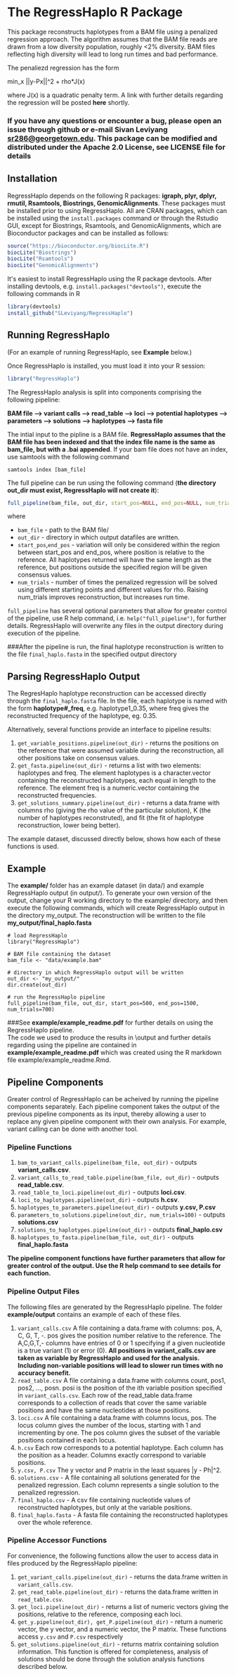 # The RegressHaplo R Package

This package reconstructs haplotypes from a BAM file using a penalized regression approach.   The algorithm assumes that the BAM file reads are drawn from a low diversity population, roughly <2% diversity.  BAM files reflecting high diversity will lead to long run times and bad performance.

The penaliezd regression has the form

min_x ||y-Px||^2 + rho*J(x)

where J(x) is a quadratic penalty term.   A link with further details regarding the regression will be posted **here** shortly.  

### If you have any questions or encounter a bug, please open an issue through github or e-mail Sivan Leviyang sr286@georgetown.edu.  This package can be modified and distributed under the Apache 2.0 License, see LICENSE file for details


## Installation


RegressHaplo depends on the following R packages: **igraph, plyr, dplyr, rmutil, Rsamtools, Biostrings, GenomicAlignments**.  These packages must be installed prior to using RegressHaplo.  All are CRAN packages, which can be installed using the `install.packages` command or through the Rstudio GUI, except for Biostrings, Rsamtools, and GenomicAlignments, which are Bioconductor packages and can be installed as follows:

```r
source("https://bioconductor.org/biocLite.R")
biocLite("Biostrings")
biocLite("Rsamtools")
biocLite("GenomicAlignments")
```

It's easiest to install RegressHaplo using the R package devtools.  After installing devtools, e.g. `install.packages("devtools")`, execute the following commands in R

```r
library(devtools)
install_github("SLeviyang/RegressHaplo")
```


## Running RegressHaplo

(For an example of running RegressHaplo, see **Example** below.)

Once RegressHaplo is installed, you must load it into your R session:

```r
library("RegressHaplo")
```
The RegressHaplo analysis is split into components comprising the following pipeline:


**BAM file --> variant calls --> read\_table --> loci --> potential haplotypes --> parameters --> solutions --> haplotypes --> fasta file**

The intial input to the pipline is a BAM file.  **RegressHaplo assumes that the BAM file has been indexed and that the index file name is the same as bam\_file, but with a .bai appended**.  If your bam file does not have an index, use samtools with the following command

```
samtools index [bam_file]
```

The full pipeline can be run using the following command (**the directory out\_dir must exist, RegressHaplo will not create it**):

```r
full_pipeline(bam_file, out_dir, start_pos=NULL, end_pos=NULL, num_trials=700)
```
where 

* `bam_file` - path to the BAM file/
* `out_dir` - directory in which output datafiles are written. 
* `start_pos`,`end_pos` - variation will only be considered within the region between start\_pos and end\_pos, where position is relative to the reference.  All haplotypes returned will have the same length as the reference, but positions outside the specified region will be given consensus values.
* `num_trials` - number of times the penalized regression will be solved using different starting points and different values for rho.  Raising num\_trials improves reconstruction, but increases run time.


`full_pipeline` has several optional parameters that allow for greater control of the pipeline, use R help command, i.e. `help("full_pipeline")`, for further details.  RegressHaplo will overwrite any files in the output directory during execution of the pipeline. 

###After the pipeline is run, the final haplotype reconstruction is written to the file `final_haplo.fasta` in the specified output directory

## Parsing RegressHaplo Output

The RegresHaplo haplotype reconstruction can be accessed directly through the `final_haplo.fasta` file.  In the file, each haplotype is named with the form **haplotype#\_freq**, e.g. haplotype1\_0.35, where freq gives the reconstructed frequency of the haplotype, eg. 0.35.

Alternatively, several functions provide an interface to pipeline results:

1. `get_variable_positions.pipeline(out_dir)` - returns the positions on the reference that were assumed variable during the reconstruction, all other positions take on consensus values.
2. `get_fasta.pipeline(out_dir)` - returns a list with two elements: haplotypes and freq.  The element haplotypes is a character.vector containing the reconstructed haplotypes, each equal in length to the reference.  The element freq is a numeric.vector containing the reconstructed frequencies.
3. `get_solutions_summary.pipeline(out_dir)` - returns a data.frame with columns rho (giving the rho value of the particular solution), K (the number of haplotypes reconstruted), and fit (the fit of haplotype reconstruction, lower being better).  

The example dataset, discussed directly below, shows how each of these functions is used.

## Example

The **example/** folder has an example dataset (in data/) and example RegressHaplo output (in output/).  To generate your own version of the output, change your R working directory to the example/ directory, and then execute the following commands, which will create RegressHaplo output in the directory my\_output.  The reconstruction will be written to the file **my\_output/final_haplo.fasta**

```{r}
# load RegressHaplo
library("RegressHaplo")

# BAM file containing the dataset
bam_file <- "data/example.bam"

# directory in which RegressHaplo output will be writtenout_dir <- "my_output/"
dir.create(out_dir)

# run the RegressHaplo pipelinefull_pipeline(bam_file, out_dir, start_pos=500, end_pos=1500, num_trials=700)
```

###See **example/example_readme.pdf** for further details on using the RegressHaplo pipeline.  
The code we used to produce the results in \output and further details regarding using the pipeline are contained in **example/example_readme.pdf** which was created using the R markdown file example/example_readme.Rmd.   


## Pipeline Components

Greater control of RegressHaplo can be acheived by running the pipeline components separately.  Each pipeline component takes the output of the previous pipeline components as its input, thereby allowing a user to replace any given pipeline component with their own analysis.  For example, variant calling can be done with another tool.  

### Pipeline Functions

1.  `bam_to_variant_calls.pipeline(bam_file, out_dir)` - outputs **variant\_calls.csv**.
2. `variant_calls_to_read_table.pipeline(bam_file, out_dir)` - outputs **read\_table.csv**.
3. `read_table_to_loci.pipeline(out_dir)` - outputs **loci.csv**.
4. `loci_to_haplotypes.pipeline(out_dir)` - outputs **h.csv**.
5. `haplotypes_to_parameters.pipeline(out_dir)` - outputs **y.csv, P.csv**
6. `parameters_to_solutions.pipeline(out_dir, num_trials=100)` - outputs **solutions.csv**
7. `solutions_to_haplotypes.pipeline(out_dir)` - outputs **final_haplo.csv**
8. `haplotypes_to_fasta.pipeline(bam_file, out_dir)` - outputs **final_haplo.fasta**

**The pipeline component functions have further parameters that allow for greater control of the output.   Use the R help command to see details for each function.**


### Pipeline Output Files

The following files are generated by the RegressHaplo pipeline.  The folder **example/output** contains an example of each of these files.


1. `variant_calls.csv`  A file containing a data.frame with columns: pos, A, C, G, T, -.   pos gives the position number relative to the reference.  The A,C,G,T,- columns have entries of 0 or 1 specifying if a given nucleotide is a true variant (1) or error (0).   **All positions in variant\_calls.csv are taken as variable by RegressHaplo and used for the analysis.  Including non-variable positions will lead to slower run times with no accuracy benefit.**
2. `read_table.csv`  A file containing a data.frame with columns count, pos1, pos2, ..., posn.  posi is the position of the ith variable position specified in `variant_calls.csv`.  Each row of the read\_table data.frame corresponds to a collection of reads that cover the same variable positions and have the same nucleotides at those positions.
3. `loci.csv` A file containing a data.frame with columns locus, pos.  The locus column gives the number of the locus, starting with 1 and incrementing by one.   The pos column gives the subset of the variable positions contained in each locus.  
4. `h.csv` Each row corresponds to a potential haplotype.   Each column has the position as a header.  Columns exactly correspond to variable positions.  
5. `y.csv, P.csv` The y vector and P matrix in the least squares \|y - Ph\|^2.
6. `solutions.csv` - A file containing all solutions generated for the penalized regression.   Each column represents a single solution to the penalized regression.   
7. `final_haplo.csv` - A csv file containing nucleotide values of reconstructed haplotypes, but only at the variable positions.  
8. `final_haplo.fasta` - A fasta file containing the reconstructed haplotypes over the whole reference.  

### Pipeline Accessor Functions

For convenience, the following functions allow the user to access data in files produced by the RegressHaplo pipeline:

1. `get_variant_calls.pipeline(out_dir)` - returns the data.frame written in `variant_calls.csv`.
2. `get_read_table.pipeline(out_dir)` - returns the data.frame written in `read_table.csv`.
3. `get_loci.pipeline(out_dir)` - returns a list of numeric vectors giving the positions, relative to the reference, composing each loci.  
4. `get_y.pipeline(out_dir), get_P.pipeline(out_dir)` - return a numeric vector, the y vector, and a numeric vector, the P matrix.  These functions access `y.csv` and `P.csv` respectively
5. `get_solutions.pipeline(out_dir)` - returns matrix containing solution information.  This function is offered for completeness, analysis of solutions should be done through the solution analysis functions described below.


